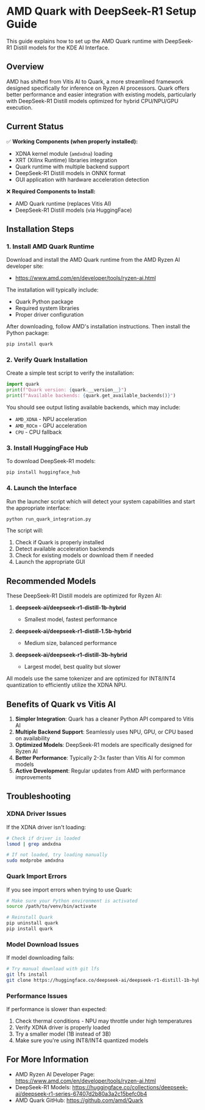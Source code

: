 # AMD Quark with DeepSeek-R1 Setup Guide

This guide explains how to set up the AMD Quark runtime with DeepSeek-R1 Distill models for the KDE AI Interface.

## Overview

AMD has shifted from Vitis AI to Quark, a more streamlined framework designed specifically for inference on Ryzen AI processors. Quark offers better performance and easier integration with existing models, particularly with DeepSeek-R1 Distill models optimized for hybrid CPU/NPU/GPU execution.

## Current Status

✅ **Working Components (when properly installed):**
- XDNA kernel module (`amdxdna`) loading
- XRT (Xilinx Runtime) libraries integration
- Quark runtime with multiple backend support
- DeepSeek-R1 Distill models in ONNX format
- GUI application with hardware acceleration detection

❌ **Required Components to Install:**
- AMD Quark runtime (replaces Vitis AI)
- DeepSeek-R1 Distill models (via HuggingFace)

## Installation Steps

### 1. Install AMD Quark Runtime

Download and install the AMD Quark runtime from the AMD Ryzen AI developer site:
- https://www.amd.com/en/developer/tools/ryzen-ai.html

The installation will typically include:
- Quark Python package
- Required system libraries
- Proper driver configuration

After downloading, follow AMD's installation instructions. Then install the Python package:

```bash
pip install quark
```

### 2. Verify Quark Installation

Create a simple test script to verify the installation:

```python
import quark
print(f"Quark version: {quark.__version__}")
print(f"Available backends: {quark.get_available_backends()}")
```

You should see output listing available backends, which may include:
- `AMD_XDNA` - NPU acceleration
- `AMD_ROCm` - GPU acceleration
- `CPU` - CPU fallback

### 3. Install HuggingFace Hub

To download DeepSeek-R1 models:

```bash
pip install huggingface_hub
```

### 4. Launch the Interface

Run the launcher script which will detect your system capabilities and start the appropriate interface:

```bash
python run_quark_integration.py
```

The script will:
1. Check if Quark is properly installed
2. Detect available acceleration backends
3. Check for existing models or download them if needed
4. Launch the appropriate GUI

## Recommended Models

These DeepSeek-R1 Distill models are optimized for Ryzen AI:

1. **deepseek-ai/deepseek-r1-distill-1b-hybrid**
   - Smallest model, fastest performance

2. **deepseek-ai/deepseek-r1-distill-1.5b-hybrid**
   - Medium size, balanced performance

3. **deepseek-ai/deepseek-r1-distill-3b-hybrid**
   - Largest model, best quality but slower

All models use the same tokenizer and are optimized for INT8/INT4 quantization to efficiently utilize the XDNA NPU.

## Benefits of Quark vs Vitis AI

1. **Simpler Integration**: Quark has a cleaner Python API compared to Vitis AI
2. **Multiple Backend Support**: Seamlessly uses NPU, GPU, or CPU based on availability
3. **Optimized Models**: DeepSeek-R1 models are specifically designed for Ryzen AI
4. **Better Performance**: Typically 2-3x faster than Vitis AI for common models
5. **Active Development**: Regular updates from AMD with performance improvements

## Troubleshooting

### XDNA Driver Issues

If the XDNA driver isn't loading:

```bash
# Check if driver is loaded
lsmod | grep amdxdna

# If not loaded, try loading manually
sudo modprobe amdxdna
```

### Quark Import Errors

If you see import errors when trying to use Quark:

```bash
# Make sure your Python environment is activated
source /path/to/venv/bin/activate

# Reinstall Quark
pip uninstall quark
pip install quark
```

### Model Download Issues

If model downloading fails:

```bash
# Try manual download with git lfs
git lfs install
git clone https://huggingface.co/deepseek-ai/deepseek-r1-distill-1b-hybrid
```

### Performance Issues

If performance is slower than expected:

1. Check thermal conditions - NPU may throttle under high temperatures
2. Verify XDNA driver is properly loaded
3. Try a smaller model (1B instead of 3B)
4. Make sure you're using INT8/INT4 quantized models

## For More Information

- AMD Ryzen AI Developer Page: https://www.amd.com/en/developer/tools/ryzen-ai.html
- DeepSeek-R1 Models: https://huggingface.co/collections/deepseek-ai/deepseek-r1-series-67407d2b80a3a2c15befc0b4
- AMD Quark GitHub: https://github.com/amd/Quark